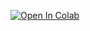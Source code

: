 [![Open In Colab](https://colab.research.google.com/assets/colab-badge.svg)]([https://colab.research.google.com/github/yourusername/yourrepo/blob/master/yourfile.ipynb](https://colab.research.google.com/github/sidsanc/258_DeepLearning/blob/main/Assignment1/1a/Part-1/CNN_learner_ImageClassification/Malaria_Detection_FastAI.ipynb)https://colab.research.google.com/github/sidsanc/258_DeepLearning/blob/main/Assignment1/1a/Part-1/CNN_learner_ImageClassification/Malaria_Detection_FastAI.ipynb)
